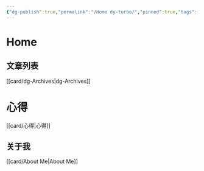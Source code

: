 ```yaml
---
{"dg-publish":true,"permalink":"/Home dy-turbo/","pinned":true,"tags":["gardenEntry"],"dgShowFileTree":true,"noteIcon":"","created":"2024-01-28T22:46:43+08:00","updated":"2024-03-08T17:04:15+08:00"}
---
```



# Home

## 文章列表

[[card/dg-Archives\|dg-Archives]]

# 心得

[[card/心得\|心得]]

## 关于我

[[card/About Me\|About Me]]
